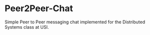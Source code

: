 # Peer2Peer-Chat

Simple Peer to Peer messaging chat implemented for the Distributed Systems class at USI.


